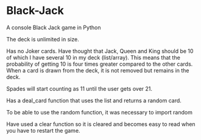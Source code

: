 # Black-Jack
A console Black Jack game in Python

The deck is unlimited in size.

Has no Joker cards. Have thought that Jack, Queen and King should be 10 of which I have several 10 in my deck (list/array). This means that the probability of getting 10 is four times greater compared to the other cards. When a card is drawn from the deck, it is not removed but remains in the deck.



Spades will start counting as 11 until the user gets over 21.



Has a deal_card function that uses the list and returns a random card.



To be able to use the random function, it was necessary to import random



Have used a clear function so it is cleared and becomes easy to read when you have to restart the game.
